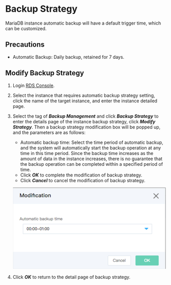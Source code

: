 # Backup Strategy
MariaDB instance automatic backup will have a default trigger time, which can be customized.

## Precautions
* Automatic Backup: Daily backup, retained for 7 days.

## Modify Backup Strategy
1. Login [RDS Console](https://rds-console.jdcloud.com/database).
2. Select the instance that requires automatic backup strategy setting, click the name of the target instance, and enter the instance detailed page.
3. Select the tag of ***Backup Management*** and click ***Backup Strategy*** to enter the details page of the instance backup strategy, click ***Modify Strategy***. Then a backup strategy modification box will be popped up, and the parameters are as follows:
    * Automatic backup time: Select the time period of automatic backup, and the system will automatically start the backup operation at any time in this time period. Since the backup time increases as the amount of data in the instance increases, there is no guarantee that the backup operation can be completed within a specified period of time.
    * Click ***OK*** to complete the modification of backup strategy.
    * Click ***Cancel*** to cancel the modification of backup strategy.
    
    ![backup](../../../../../../image/RDS/1109_6.jpg)

4. Click ***OK*** to return to the detail page of backup strategy.
